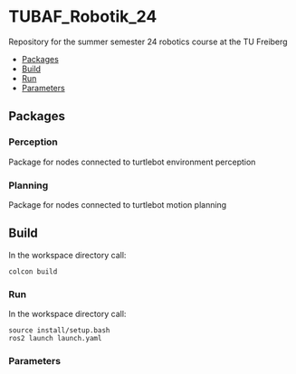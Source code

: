 # TUBAF_Robotik_24
Repository for the summer semester 24 robotics course at the TU Freiberg 

+ [Packages](#packages)
+ [Build](#build)
+ [Run](#run)
+ [Parameters](#parameters)

## Packages
### Perception
Package for nodes connected to turtlebot environment perception

### Planning
Package for nodes connected to turtlebot motion planning

## Build
In the workspace directory call:

```colcon build```

### Run
In the workspace directory call:

```
source install/setup.bash
ros2 launch launch.yaml
```
### Parameters
